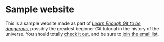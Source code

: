 # Sample website

This is a sample website made as part of [*Learn Enough Git to be dangerous*](http://learnenough.com/git-tutorial), possibly the greatest beginner Git tutorial in the history of the universe. You should totally [check it out](http://learnenough.com/git-tutorial), and be sure to [join the email list](https://learnenough.com/#email_list).
